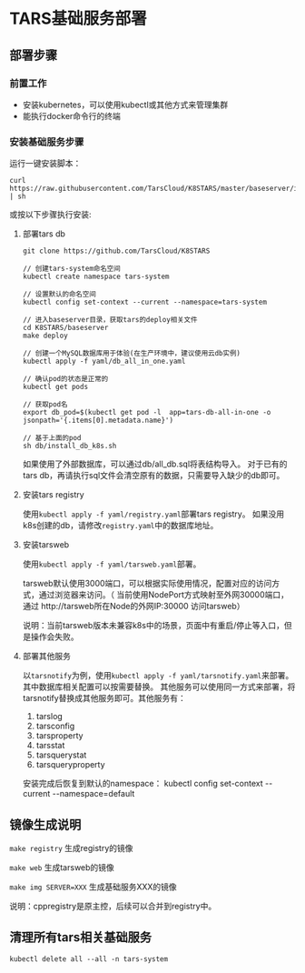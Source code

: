 # TARS基础服务部署

## 部署步骤

### 前置工作
   - 安装kubernetes，可以使用kubectl或其他方式来管理集群
   - 能执行docker命令行的终端

### 安装基础服务步骤

运行一键安装脚本：
```
curl https://raw.githubusercontent.com/TarsCloud/K8STARS/master/baseserver/install_all.sh | sh
```

或按以下步骤执行安装:

1. 部署tars db
   ```
   git clone https://github.com/TarsCloud/K8STARS

   // 创建tars-system命名空间
   kubectl create namespace tars-system

   // 设置默认的命名空间
   kubectl config set-context --current --namespace=tars-system
   
   // 进入baseserver目录，获取tars的deploy相关文件
   cd K8STARS/baseserver
   make deploy

   // 创建一个MySQL数据库用于体验(在生产环境中，建议使用云db实例)
   kubectl apply -f yaml/db_all_in_one.yaml

   // 确认pod的状态是正常的
   kubectl get pods

   // 获取pod名
   export db_pod=$(kubectl get pod -l  app=tars-db-all-in-one -o jsonpath='{.items[0].metadata.name}')

   // 基于上面的pod
   sh db/install_db_k8s.sh
   ```
   如果使用了外部数据库，可以通过db/all_db.sql将表结构导入。
   对于已有的tars db，再请执行sql文件会清空原有的数据，只需要导入缺少的db即可。
   

2. 安装tars registry
   
   使用`kubectl apply -f yaml/registry.yaml`部署tars registry。
   如果没用k8s创建的db，请修改`registry.yaml`中的数据库地址。

3. 安装tarsweb
   
   使用`kubectl apply -f yaml/tarsweb.yaml`部署。
   
   tarsweb默认使用3000端口，可以根据实际使用情况，配置对应的访问方式，通过浏览器来访问。（ 当前使用NodePort方式映射至外网30000端口，通过 http://tarsweb所在Node的外网IP:30000 访问tarsweb）
   
   说明：当前tarsweb版本未兼容k8s中的场景，页面中有重启/停止等入口，但是操作会失败。

4. 部署其他服务
   
   以`tarsnotify`为例，使用`kubectl apply -f yaml/tarsnotify.yaml`来部署。其中数据库相关配置可以按需要替换。
   其他服务可以使用同一方式来部署，将tarsnotify替换成其他服务即可。其他服务有：
   1. tarslog
   2. tarsconfig
   3. tarsproperty
   4. tarsstat
   5. tarsquerystat
   6. tarsqueryproperty


   安装完成后恢复到默认的namespace：
   kubectl config set-context --current --namespace=default

## 镜像生成说明

`make registry` 生成registry的镜像

`make web` 生成tarsweb的镜像

`make img SERVER=XXX` 生成基础服务XXX的镜像

说明：cppregistry是原主控，后续可以合并到registry中。

## 清理所有tars相关基础服务
```
kubectl delete all --all -n tars-system
```